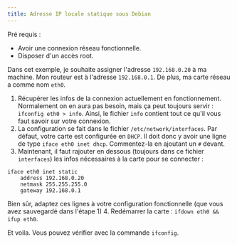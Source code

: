 ```yaml
--- 
title: Adresse IP locale statique sous Debian
---
```


Pré requis :

- Avoir une connexion réseau fonctionnelle.
- Disposer d'un accès root.

Dans cet exemple, je souhaite assigner l'adresse `192.168.0.20` à ma machine.
Mon routeur est à l'adresse `192.168.0.1`. De plus, ma carte réseau a comme nom
`eth0`.

1. Récupérer les infos de la connexion actuellement en fonctionnement.
   Normalement on en aura pas besoin, mais ça peut toujours servir : `ifconfig
   eth0 > info`. Ainsi, le fichier `info` contient tout ce qu'il vous faut
   savoir sur votre connexion.
2. La configuration se fait dans le fichier `/etc/network/interfaces`. Par
   défaut, votre carte est configurée en `DHCP`. Il doit donc y avoir une ligne
   de type `iface eth0 inet dhcp`. Commentez-la en ajoutant un `#` devant.
3. Maintenant, il faut rajouter en dessous (toujours dans ce fichier
   `interfaces`) les infos nécessaires à la carte pour se connecter :
~~~ text
iface eth0 inet static
    address 192.168.0.20
    netmask 255.255.255.0
    gateway 192.168.0.1
~~~
   Bien sûr, adaptez ces lignes à votre configuration fonctionnelle (que vous
   avez sauvegardé dans l'étape 1)
4. Redémarrer la carte : `ifdown eth0 && ifup eth0`.

Et voila. Vous pouvez vérifier avec la commande `ifconfig`.
